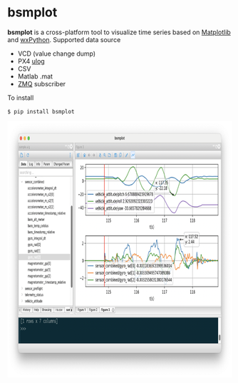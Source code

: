 # bsmplot
**bsmplot** is a cross-platform tool to visualize time series based on [Matplotlib](https://matplotlib.org/) and [wxPython](https://wxpython.org/). Supported data source
- VCD (value change dump)
- PX4 [ulog](https://docs.px4.io/main/en/dev_log/ulog_file_format.html)
- CSV
- Matlab .mat
- [ZMQ](https://zeromq.org/) subscriber

To install
```
$ pip install bsmplot
```

<img src="./docs/bsmplot.png" width="865" height="575"></img>
